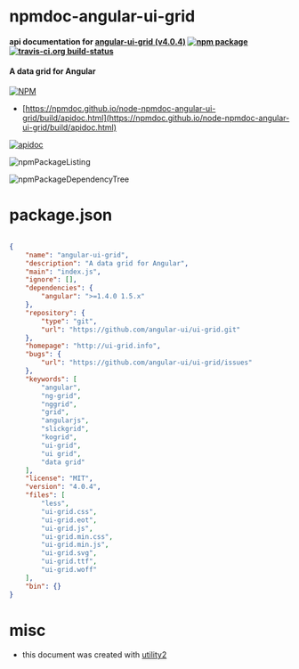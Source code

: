 # npmdoc-angular-ui-grid

#### api documentation for  [angular-ui-grid (v4.0.4)](http://ui-grid.info)  [![npm package](https://img.shields.io/npm/v/npmdoc-angular-ui-grid.svg?style=flat-square)](https://www.npmjs.org/package/npmdoc-angular-ui-grid) [![travis-ci.org build-status](https://api.travis-ci.org/npmdoc/node-npmdoc-angular-ui-grid.svg)](https://travis-ci.org/npmdoc/node-npmdoc-angular-ui-grid)

#### A data grid for Angular

[![NPM](https://nodei.co/npm/angular-ui-grid.png?downloads=true&downloadRank=true&stars=true)](https://www.npmjs.com/package/angular-ui-grid)

- [https://npmdoc.github.io/node-npmdoc-angular-ui-grid/build/apidoc.html](https://npmdoc.github.io/node-npmdoc-angular-ui-grid/build/apidoc.html)

[![apidoc](https://npmdoc.github.io/node-npmdoc-angular-ui-grid/build/screenCapture.buildCi.browser.%252Ftmp%252Fbuild%252Fapidoc.html.png)](https://npmdoc.github.io/node-npmdoc-angular-ui-grid/build/apidoc.html)

![npmPackageListing](https://npmdoc.github.io/node-npmdoc-angular-ui-grid/build/screenCapture.npmPackageListing.svg)

![npmPackageDependencyTree](https://npmdoc.github.io/node-npmdoc-angular-ui-grid/build/screenCapture.npmPackageDependencyTree.svg)



# package.json

```json

{
    "name": "angular-ui-grid",
    "description": "A data grid for Angular",
    "main": "index.js",
    "ignore": [],
    "dependencies": {
        "angular": ">=1.4.0 1.5.x"
    },
    "repository": {
        "type": "git",
        "url": "https://github.com/angular-ui/ui-grid.git"
    },
    "homepage": "http://ui-grid.info",
    "bugs": {
        "url": "https://github.com/angular-ui/ui-grid/issues"
    },
    "keywords": [
        "angular",
        "ng-grid",
        "nggrid",
        "grid",
        "angularjs",
        "slickgrid",
        "kogrid",
        "ui-grid",
        "ui grid",
        "data grid"
    ],
    "license": "MIT",
    "version": "4.0.4",
    "files": [
        "less",
        "ui-grid.css",
        "ui-grid.eot",
        "ui-grid.js",
        "ui-grid.min.css",
        "ui-grid.min.js",
        "ui-grid.svg",
        "ui-grid.ttf",
        "ui-grid.woff"
    ],
    "bin": {}
}
```



# misc
- this document was created with [utility2](https://github.com/kaizhu256/node-utility2)
